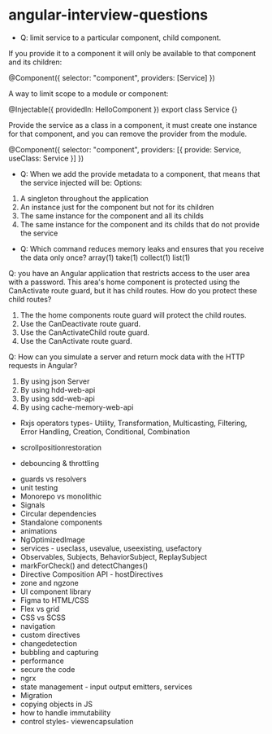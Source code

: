 # angular-interview-questions

- Q: limit service to a particular component, child component.

If you provide it to a component it will only be available to that component and its children:

@Component({
  selector: "component",
  providers: [Service]
})

A way to limit scope to a module or component:

@Injectable({ providedIn: HelloComponent })
export class Service {}

Provide the service as a class in a component, it must create one instance for that component, and you can remove the provider from the module.

@Component({
  selector: "component",
  providers: [{ provide: Service, useClass: Service }]
})


- Q: When we add the provide metadata to a component, that means that the service injected will be:
Options:
1. A singleton throughout the application
2. An instance just for the component but not for its children
3. The same instance for the component and all its childs
4. The same instance for the component and its childs that do not provide the service

 
- Q: Which command reduces memory leaks and ensures that you receive the data only once?
array(1) take(1) collect(1) list(1)


Q: you have an Angular application that restricts access to the user area with a password. This area's home component is protected using the CanActivate route guard, but it has child routes. How do you protect these child routes?
1. The the home components route guard will protect the child routes.
2. Use the CanDeactivate route guard.
3. Use the CanActivateChild route guard.
4. Use the CanActivate route guard.


Q: How can you simulate a server and return mock data with the HTTP requests in Angular?
1. By using json Server
2. By using hdd-web-api
3. By using sdd-web-api
4. By using cache-memory-web-api

- Rxjs operators types- Utility, Transformation, Multicasting, Filtering, Error Handling, Creation, Conditional, Combination
* scrollpositionrestoration
+ debouncing & throttling
- guards vs resolvers
- unit testing
- Monorepo vs monolithic
- Signals
- Circular dependencies
- Standalone components
- animations
- NgOptimizedImage
- services - useclass, usevalue, useexisting, usefactory
- Observables, Subjects, BehaviorSubject, ReplaySubject
- markForCheck() and detectChanges()
- Directive Composition API - hostDirectives
- zone and ngzone
- UI component library
- Figma to HTML/CSS
- Flex vs grid 
- CSS vs SCSS
- navigation
- custom directives
- changedetection
- bubbling and capturing
- performance
- secure the code
- ngrx
- state management - input output emitters, services
- Migration
- copying objects in JS
- how to handle immutability 
- control styles- viewencapsulation
